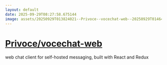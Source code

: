 ```yaml
---
layout: default
date: 2025-09-29T08:27:58.675144
image: assets/20250929T013824021--Privoce--vocechat-web--20250929T014646656--cropped.png
---
```


# [Privoce/vocechat-web](https://github.com/Privoce/vocechat-web)

web chat client for self-hosted messaging, built with React and Redux
